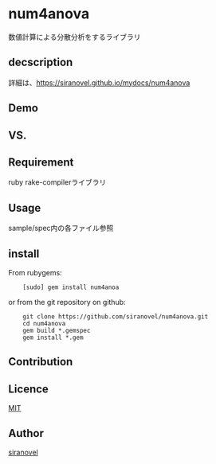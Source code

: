 num4anova
=============
数値計算による分散分析をするライブラリ

## decscription ##

詳細は、https://siranovel.github.io/mydocs/num4anova 

## Demo ##

## VS. ##

## Requirement ##
ruby rake-compilerライブラリ

## Usage ##

sample/spec内の各ファイル参照

## install ##

From rubygems:  
~~~
    [sudo] gem install num4anoa
~~~

or from the git repository on github:  
~~~
    git clone https://github.com/siranovel/num4anova.git  
    cd num4anova 
    gem build *.gemspec
    gem install *.gem
~~~

## Contribution ##

## Licence ##
[MIT](LICENSE)

## Author ##

[siranovel](https://github.com/siranovel)

